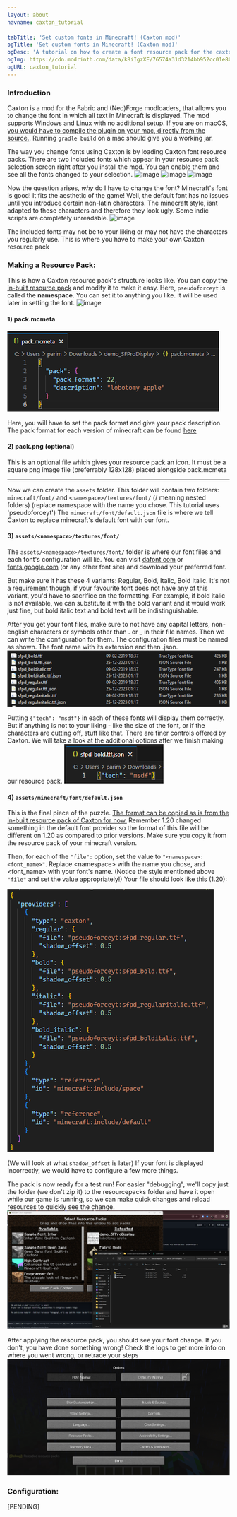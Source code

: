 ```yaml
---
layout: about
navname: caxton_tutorial

tabTitle: 'Set custom fonts in Minecraft! (Caxton mod)'
ogTitle: 'Set custom fonts in Minecraft! (Caxton mod)'
ogDesc: 'A tutorial on how to create a font resource pack for the caxton mod for Minecraft Java Edition'
ogImg: https://cdn.modrinth.com/data/k8iIgzXE/76574a31d3214bb952cc01e8b5085b6e9a365f27.png
ogURL: caxton_tutorial
---
```


### Introduction

Caxton is a mod for the Fabric and (Neo)Forge modloaders, that allows you to change the font in which all text in Minecraft is displayed. The mod supports Windows and Linux with no additional setup. If you are on macOS, [you would have to compile the plugin on your mac, directly from the source.](https://gitlab.com/Kyarei/caxton#building-from-source). Running `gradle build` on a mac should give you a working jar.

The way you change fonts using Caxton is by loading Caxton font resource packs. There are two included fonts which appear in your resource pack selection screen right after you install the mod. You can enable them and see all the fonts changed to your selection.
![image](https://raw.githubusercontent.com/pseudosmp/pseudosmp.github.io/refs/heads/master/docs/media/caxton/caxton_1.webp)
![image](https://raw.githubusercontent.com/pseudosmp/pseudosmp.github.io/refs/heads/master/docs/media/caxton/caxton_2.webp)
![image](https://raw.githubusercontent.com/pseudosmp/pseudosmp.github.io/refs/heads/master/docs/media/caxton/caxton_3.webp)

Now the question arises, *why* do I have to change the font? Minecraft's font is good! It fits the aesthetic of the game! Well, the default font has no issues until you introduce certain non-latin characters. The minecraft style, isnt adapted to these characters and therefore they look ugly. Some indic scripts are completely unreadable.
![image](https://raw.githubusercontent.com/pseudosmp/pseudosmp.github.io/refs/heads/master/docs/media/caxton/caxton_4.webp)

The included fonts may not be to your liking or may not have the characters you regularly use. This is where you have to make your own Caxton resource pack

### Making a Resource Pack:

This is how a Caxton resource pack's structure looks like. You can copy the [in-built resource pack](https://gitlab.com/Kyarei/caxton/-/tree/master/fabric/src/main/resources/resourcepacks?ref_type=heads) and modify it to make it easy. Here, `pseudoforceyt` is called the **namespace**. You can set it to anything you like. It will be used later in setting the font.
![image](https://raw.githubusercontent.com/pseudosmp/pseudosmp.github.io/refs/heads/master/docs/media/caxton/caxton_5.webp)

#### 1) pack.mcmeta
![image](https://raw.githubusercontent.com/pseudosmp/pseudosmp.github.io/refs/heads/master/docs/media/caxton/caxton_6.png)

Here, you will have to set the pack format and give your pack description. The pack format for each version of minecraft can be found [here](https://minecraft.wiki/w/Pack_format)

#### 2) pack.png (optional)
This is an optional file which gives your resource pack an icon. It must be a square png image file (preferrably 128x128) placed alongside pack.mcmeta

***

Now we can create the `assets` folder. This folder will contain two folders: `minecraft/font/` and `<namespace>/textures/font/` (/ meaning nested folders) (replace namespace with the name you chose. This tutorial uses 'pseudoforceyt')
The `minecraft/font/default.json` file is where we tell Caxton to replace minecraft's default font with our font.

#### 3) ```assets/<namespace>/textures/font/```
The `assets/<namespace>/textures/font/` folder is where our font files and each font's configuration will lie. You can visit [dafont.com](https://www.dafont.com/) or [fonts.google.com](https://fonts.google.com/) (or any other font site) and download your preferred font.

But make sure it has these 4 variants: Regular, Bold, Italic, Bold Italic. It's not a requirement though, if your favourite font does not have any of this variant, you'd have to sacrifice on the formatting. For example, if bold italic is not available, we can substitute it with the bold variant and it would work just fine, but bold italic text and bold text will be indistinguishable.

After you get your font files, make sure to not have any capital letters, non-english characters or symbols other than . or _ in their file names. Then we can write the configuration for them.
The configuration files must be named as shown. The font name with its extension and then .json.
![image](https://raw.githubusercontent.com/pseudosmp/pseudosmp.github.io/refs/heads/master/docs/media/caxton/caxton_7.png)

Putting `{"tech": "msdf"}` in each of these fonts will display them correctly. But if anything is not to your liking - like the size of the font, or if the characters are cutting off, stuff like that. There are finer controls offered by Caxton. We will take a look at the additional options after we finish making our resource pack.
![image](https://raw.githubusercontent.com/pseudosmp/pseudosmp.github.io/refs/heads/master/docs/media/caxton/caxton_8.png)

#### 4) ```assets/minecraft/font/default.json```
This is the final piece of the puzzle. [The format can be copied as is from the in-built resource pack of Caxton for now.](https://gitlab.com/Kyarei/caxton/-/blob/master/fabric/src/main/resources/resourcepacks/inter/assets/minecraft/font/default.json?ref_type=heads) Remember 1.20 changed something in the default font provider so the format of this file will be different on 1.20 as compared to prior versions. Make sure you copy it from the resource pack of your minecraft version. 

Then, for each of the `"file":` option, set the value to `"<namespace>:<font_name>"`. Replace \<namespace> with the name you chose, and <font_name> with your font's name. (Notice the style mentioned above `"file"` and set the value appropriately!)
Your file should look like this (1.20):

![image](https://raw.githubusercontent.com/pseudosmp/pseudosmp.github.io/refs/heads/master/docs/media/caxton/caxton_9.png)

(We will look at what `shadow_offset` is later)
If your font is displayed incorrectly, we would have to configure a few more things.

The pack is now ready for a test run! For easier "debugging", we'll copy just the folder (we don't zip it) to the resourcepacks folder and have it open while our game is running, so we can make quick changes and reload resources to quickly see the change.
![image](https://raw.githubusercontent.com/pseudosmp/pseudosmp.github.io/refs/heads/master/docs/media/caxton/caxton_10.png)

After applying the resource pack, you should see your font change. If you don't, you have done something wrong! Check the logs to get more info on where you went wrong, or retrace your steps
![image](https://raw.githubusercontent.com/pseudosmp/pseudosmp.github.io/refs/heads/master/docs/media/caxton/caxton_11.png)

### Configuration:

[PENDING]
